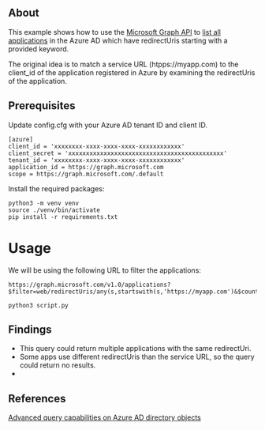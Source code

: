 ## About
This example shows how to use the [Microsoft Graph API](https://docs.microsoft.com/en-us/graph/api/resources/azure-ad-overview?view=graph-rest-1.0) to [list all applications](https://learn.microsoft.com/en-us/graph/api/application-list?view=graph-rest-1.0&tabs=http) in the Azure AD which have redirectUris starting with a provided keyword.

The original idea is to match a service URL (htpps://myapp.com) to the client_id of the application registered in Azure by examining the redirectUris of the application.

## Prerequisites
Update config.cfg with your Azure AD tenant ID and client ID.
```
[azure]
client_id = 'xxxxxxxx-xxxx-xxxx-xxxx-xxxxxxxxxxxx'
client_secret = 'xxxxxxxxxxxxxxxxxxxxxxxxxxxxxxxxxxxxxxxxxxxx'
tenant_id = 'xxxxxxxx-xxxx-xxxx-xxxx-xxxxxxxxxxxx'
application_id = https://graph.microsoft.com
scope = https://graph.microsoft.com/.default
```

Install the required packages:
```
python3 -m venv venv
source ./venv/bin/activate
pip install -r requirements.txt
```

# Usage
We will be using the following URL to filter the applications:
```
https://graph.microsoft.com/v1.0/applications?$filter=web/redirectUris/any(s,startswith(s,'https://myapp.com')&$count=true&$select=appId,displayName,web/redirectUris
```

```
python3 script.py
```



## Findings
- This query could return multiple applications with the same redirectUri.
- Some apps use different redirectUris than the service URL, so the query could return no results.
- 

## References
[Advanced query capabilities on Azure AD directory objects](https://learn.microsoft.com/en-us/graph/aad-advanced-queries?tabs=http)